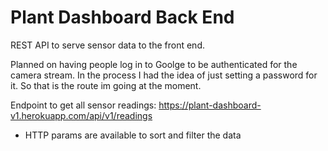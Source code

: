 # Plant Dashboard Back End
REST API to serve sensor data to the front end. 

Planned on having people log in to Goolge to be authenticated for the camera stream. In the process I had the idea of just setting a password for it. So that is the route im going at the moment. 


Endpoint to get all sensor readings: https://plant-dashboard-v1.herokuapp.com/api/v1/readings 
  - HTTP params are available to sort and filter the data
